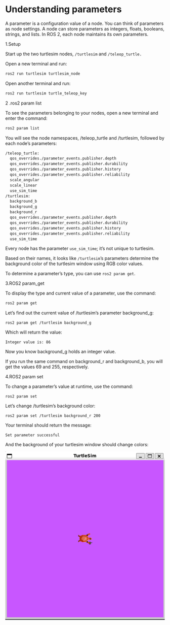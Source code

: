 # Understanding parameters

A parameter is a configuration value of a node. You can think of parameters as node settings.
A node can store parameters as integers, floats, booleans, strings, and lists. In ROS 2, each node maintains its own parameters.

1.Setup

Start up the two turtlesim nodes, `/turtlesim` and `/teleop_turtle.`

Open a new terminal and run:

```bash
ros2 run turtlesim turtlesim_node
```

Open another terminal and run:

```bash
ros2 run turtlesim turtle_teleop_key
```

2 .ros2 param list

To see the parameters belonging to your nodes, open a new terminal and enter the command:

```bash
ros2 param list
```

You will see the node namespaces, /teleop_turtle and /turtlesim, followed by each node’s parameters:

```bash
/teleop_turtle:
  qos_overrides./parameter_events.publisher.depth
  qos_overrides./parameter_events.publisher.durability
  qos_overrides./parameter_events.publisher.history
  qos_overrides./parameter_events.publisher.reliability
  scale_angular
  scale_linear
  use_sim_time
/turtlesim:
  background_b
  background_g
  background_r
  qos_overrides./parameter_events.publisher.depth
  qos_overrides./parameter_events.publisher.durability
  qos_overrides./parameter_events.publisher.history
  qos_overrides./parameter_events.publisher.reliability
  use_sim_time
```

Every node has the parameter `use_sim_time`; it’s not unique to turtlesim.

Based on their names, it looks like `/turtlesim`’s parameters determine the background color of the turtlesim window using RGB color values.

To determine a parameter’s type, you can use `ros2 param get`.

3.ROS2 param_get

To display the type and current value of a parameter, use the command:

```bash
ros2 param get 
```

Let’s find out the current value of /turtlesim’s parameter background_g:

```
ros2 param get /turtlesim background_g
```

Which will return the value:

```
Integer value is: 86
```

Now you know background_g holds an integer value.

If you run the same command on background_r and background_b, you will get the values 69 and 255, respectively.

4.ROS2 param set

To change a parameter’s value at runtime, use the command:

```
ros2 param set 
```

Let’s change /turtlesim’s background color:

```
ros2 param set /turtlesim background_r 200
```

Your terminal should return the message:

```
Set parameter successful
```

And the background of your turtlesim window should change colors:

![1732377547224](image/Understandingparameters/1732377547224.png)
